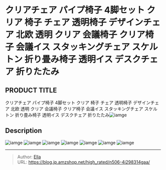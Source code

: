 # クリアチェア パイプ椅子 4脚セット クリア 椅子 チェア 透明椅子 デザインチェア 北欧 透明 クリア 会議椅子 クリア椅子 会議イス スタッキングチェア スケルトン 折り畳み椅子 透明イス デスクチェア 折りたたみ


## PRODUCT TITLE 

クリアチェア パイプ椅子 4脚セット クリア 椅子 チェア 透明椅子 デザインチェア 北欧 透明 クリア 会議椅子 クリア椅子 会議イス スタッキングチェア スケルトン 折り畳み椅子 透明イス デスクチェア 折りたたみ![iamge](https://b2bfiles1.gigab2b.cn/image/wkseller/7404/20230419_35d6f56c409995dbeb8516ee79b2a823.jpg)

## Description











![iamge](https://b2bfiles1.gigab2b.cn/image/wkseller/7404/20230419_83d834e7e43a761515f5e37eb8f54189.jpg)
![iamge](https://b2bfiles1.gigab2b.cn/image/wkseller/7404/20230419_134d54c52bd27ae9dbbd7b3c51d63869.jpg)
![iamge](https://b2bfiles1.gigab2b.cn/image/wkseller/7404/20221227_d871a5258d1e8988e7e6fe1e2037d073.jpg)
![iamge](https://b2bfiles1.gigab2b.cn/image/wkseller/7404/20221227_03d7e064b1c76379b27a563dcfd1a8b1.jpg)
![iamge](nan)
![iamge](nan)
![iamge](nan)


---

> Author: [Ella](https://blog.jp.amzshop.net/)  
> URL: https://blog.jp.amzshop.net/high_rated/n506-4i298314gaa/  

